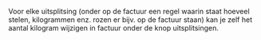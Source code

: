 Voor elke uitsplitsing (onder op de factuur een regel waarin staat hoeveel stelen, kilogrammen enz. rozen er bijv. op de factuur staan) kan je zelf het aantal kilogram wijzigen in factuur onder de knop uitsplitsingen.
